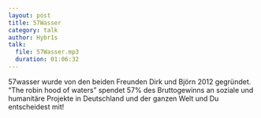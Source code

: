 ```yaml
---
layout: post
title: 57Wasser
category: talk
author: Hybr1s
talk:
  file: 57Wasser.mp3
  duration: 01:06:32
---
```


57wasser wurde von den beiden Freunden Dirk und Björn 2012 gegründet. “The robin hood of waters” spendet 57% des Bruttogewinns an soziale und humanitäre Projekte in Deutschland und der ganzen Welt und Du entscheidest mit!